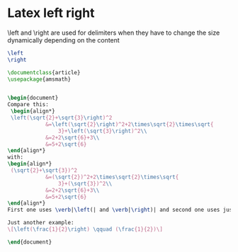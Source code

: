# Latex left right

\left and \right are used for delimiters when they have to change the size dynamically depending on the content

```latex
\left
\right
```

```latex
\documentclass{article}
\usepackage{amsmath}


\begin{document}
Compare this:
 \begin{align*}
 \left(\sqrt{2}+\sqrt{3}\right)^2
            &=\left(\sqrt{2}\right)^2+2\times\sqrt{2}\times\sqrt{
                3}+\left(\sqrt{3}\right)^2\\
            &=2+2\sqrt{6}+3\\
            &=5+2\sqrt{6}
\end{align*}
with:
\begin{align*}
 (\sqrt{2}+\sqrt{3})^2
            &=(\sqrt{2})^2+2\times\sqrt{2}\times\sqrt{
                3}+(\sqrt{3})^2\\
            &=2+2\sqrt{6}+3\\
            &=5+2\sqrt{6}
\end{align*}
First one uses \verb|\left(| and \verb|\right)| and second one uses just \verb|(| and \verb|)|. I hope the difference is clear. 

Just another example:    
\[\left(\frac{1}{2}\right) \qquad (\frac{1}{2})\]

\end{document} 
```